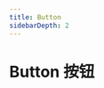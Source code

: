 ```yaml
---
title: Button
sidebarDepth: 2
---
```


# Button 按钮

<ClientOnly>

<button-demos></button-demos>
<button-group-demos></button-group-demos>

</ClientOnly>
